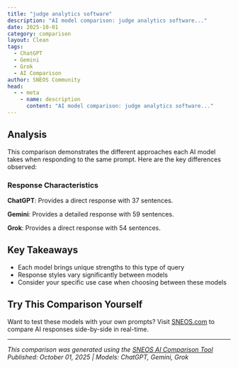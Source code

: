 ```yaml
---
title: "judge analytics software"
description: "AI model comparison: judge analytics software..."
date: 2025-10-01
category: comparison
layout: Clean
tags:
  - ChatGPT
  - Gemini
  - Grok
  - AI Comparison
author: SNEOS Community
head:
  - - meta
    - name: description
      content: "AI model comparison: judge analytics software..."
---
```


<ChatComparison
  title="judge analytics software"
  prompt="judge analytics software"
  :responses='{
    "ChatGPT": "Certainly! Here\u0027s an overview of Judge Analytics software, which can refer to platforms designed to analyze judicial decisions, court data, or judge performance. However, since there are various tools and platforms that might be called or related to \u0022Judge Analytics,\u0022 I\u2019ll provide a general understanding and key considerations.\n\n### What is Judge Analytics Software?\n\nJudge Analytics software typically refers to tools that:\n\n- Analyze judicial rulings and judgments.\n- Track judge performance and behavior.\n- Provide insights into court decisions for lawyers, firms, or researchers.\n- Identify trends, biases, or patterns within judiciary decisions.\n- Help in case strategy by understanding judges\u2019 past rulings.\n\n### Common Features\n\n1. **Case Outcome Analysis:** Breakdown of win/loss rates by judge or court.\n2. **Judge Behavior Patterns:** Identifying tendencies in rulings.\n3. **Sentiment Analysis:** Analyzing language and tone of judgments.\n4. **Search and Filter Capabilities:** Searching judgments by keyword, judge, court, date, etc.\n5. **Visual Analytics:** Charts and graphs showing trends and statistics.\n6. **Prediction Tools:** Some advanced platforms may predict possible outcomes based on historical data.\n7. **Data Integration:** Linking with legal databases and court systems.\n\n### Benefits\n\n- Helps lawyers tailor their arguments and strategies.\n- Provides transparency and accountability within the judiciary.\n- Supports researchers in understanding legal trends.\n- Saves time in legal research.\n\n### Challenges\n\n- Data privacy and ethical concerns.\n- Quality and completeness of judicial data.\n- Over-reliance on analytics without legal reasoning.\n- Potential biases in data input and algorithm design.\n\n### Popular Judge Analytics Platforms (Examples)\n\n- **Lex Machina:** Provides judge analytics for intellectual property and other fields.\n- **Premonition:** Claims to have one of the world\u2019s largest litigation databases with judge analytics.\n- **Ravel Law (acquired by RELX/Elsevier):** Offers judge analytics and case insights.\n- **CourtListener:** Free database with some analytics features.\n\n---\n\nIf you meant a specific software product named \u0022Judge Analytics,\u0022 please provide more details so I can offer a targeted review or analysis. Otherwise, feel free to ask for comparisons or recommendations based on your needs!",
    "Gemini": "Okay, let\u0027s break down what \u0022judge analytics software\u0022 likely refers to, its potential features, benefits, and considerations.\n\n**What is Judge Analytics Software?**\n\nJudge analytics software (or sometimes referred to as judicial analytics or judge performance analytics) is a category of software designed to analyze and provide insights into the behavior, rulings, and decisions of judges.  It leverages data from various sources, including court records, legal databases, and even potentially news articles, to create a comprehensive profile of a judge\u0027s decision-making patterns.\n\n**Potential Features and Functionality:**\n\n*   **Case Analysis:**\n    *   **Case Outcome Prediction:** Using machine learning to predict the likelihood of a judge ruling in favor of a particular party, based on case characteristics and the judge\u0027s historical record.  This is often done by analyzing the facts of the case, legal arguments, and previous rulings of the judge in similar situations.\n    *   **Issue Spotting and Legal Research:**  Identifying relevant legal precedents, statutes, and case law related to a specific judge\u0027s rulings on particular issues.  This can save attorneys significant time in legal research.\n    *   **Case Type Specialization:**  Identifying the types of cases where a judge has a demonstrated expertise or bias (e.g., certain types of contract disputes, personal injury cases, etc.).\n\n*   **Judge Behavior Analysis:**\n    *   **Ruling Patterns:** Identifying patterns in a judge\u0027s rulings, such as their tendency to grant motions to dismiss, their average sentence length, or their likelihood of granting summary judgment.\n    *   **Bias Detection:**  Assessing for potential biases based on factors like race, gender, or the type of party involved in the case. (This is a very sensitive area and requires careful consideration to avoid perpetuating harmful stereotypes).\n    *   **Reversal Rates:** Tracking the rate at which a judge\u0027s decisions are reversed on appeal.\n    *   **Dissenting Opinions:**  Analyzing the judge\u0027s dissenting opinions to understand their legal reasoning and areas of disagreement with their colleagues.\n    *   **Sentiment Analysis:**  Analyzing the language used in a judge\u0027s written opinions to gauge their tone and approach to particular types of cases.\n\n*   **Data Visualization and Reporting:**\n    *   **Interactive Dashboards:**  Presenting data in an easy-to-understand format with visualizations like charts, graphs, and heatmaps.\n    *   **Customizable Reports:**  Generating reports tailored to specific needs, such as evaluating a judge\u0027s performance, preparing for a case, or assessing legal risk.\n    *   **Benchmarking:** Comparing a judge\u0027s performance to that of their peers or against established legal standards.\n\n*   **Data Sources and Integration:**\n    *   **Court Records:**  Accessing and integrating with electronic court records systems (PACER in the US, for example).\n    *   **Legal Databases:**  Integrating with legal research databases like LexisNexis, Westlaw, and Bloomberg Law.\n    *   **News Articles and Media Coverage:**  Potentially incorporating news articles and media coverage to provide a more comprehensive view of a judge\u0027s background and public perception.\n\n**Benefits of Using Judge Analytics Software:**\n\n*   **Improved Litigation Strategy:**  Attorneys can use the insights to develop more effective litigation strategies, including making informed decisions about case selection, settlement negotiations, and arguments to present in court.\n*   **Enhanced Legal Research:**  The software can automate and accelerate legal research by identifying relevant precedents and case law related to specific judges.\n*   **Reduced Legal Risk:**  Businesses can use the software to assess the potential legal risks associated with litigation in particular jurisdictions or before specific judges.\n*   **Increased Efficiency:**  By automating tasks like data collection and analysis, the software can free up attorneys to focus on more strategic work.\n*   **Greater Transparency and Accountability:**  Making data about judicial performance more readily available can promote transparency and accountability in the judicial system (although this is a double-edged sword, as discussed below).\n*   **Better Judicial Performance:**  Judges themselves might use the data to identify areas where they can improve their performance and ensure fairness in their rulings.\n\n**Considerations and Potential Drawbacks:**\n\n*   **Data Quality and Accuracy:**  The accuracy and reliability of the data used by the software is critical.  If the data is incomplete, inaccurate, or biased, the insights generated by the software will be flawed.\n*   **Algorithmic Bias:**  Machine learning algorithms can perpetuate existing biases in the data, leading to discriminatory outcomes.  It\u0027s essential to carefully audit and validate the algorithms to ensure fairness.\n*   **Privacy Concerns:**  Collecting and analyzing data about judges can raise privacy concerns, especially if the data includes sensitive information.\n*   **Potential for Misinterpretation:**  The data should be interpreted carefully and in context.  It\u0027s important to avoid drawing simplistic conclusions or making generalizations based on limited data.\n*   **Gaming the System:**  There\u0027s a risk that attorneys or judges could try to game the system by manipulating their behavior to improve their scores or predictions.\n*   **Ethical Considerations:**  The use of judge analytics software raises ethical considerations about fairness, transparency, and the potential for bias.  It\u0027s important to use the software responsibly and ethically.\n*   **Cost:** High-quality judge analytics software can be expensive, making it inaccessible to smaller law firms or individuals.\n*   **Over-Reliance on Data:**  The system runs the risk of over-reliance on data rather than the specific facts and nuances of a case. The law is a complex field.\n\n**Examples of Companies Offering Judge Analytics Software (This list may not be exhaustive and changes frequently):**\n\n*   **Lex Machina (LexisNexis):** One of the established players in this space.\n*   **Westlaw Edge Analytics (Thomson Reuters):** Another major legal database provider with analytics capabilities.\n*   **Docket Alarm:** Focuses on legal research and court data.\n*   **Gavelytics:** Provides data-driven insights on judges and jurisdictions.\n*   **Premonition AI:** Claims to predict case outcomes with high accuracy (this claim should be viewed skeptically).\n\n**Who Uses Judge Analytics Software?**\n\n*   **Attorneys:** To develop litigation strategies, prepare for trials, and negotiate settlements.\n*   **Law Firms:** To evaluate judge performance, manage legal risk, and improve efficiency.\n*   **Businesses:** To assess the potential legal risks associated with litigation.\n*   **Judges (potentially):** To identify areas for improvement and ensure fairness.\n*   **Legal Scholars and Researchers:** To study judicial behavior and trends.\n\n**In Conclusion:**\n\nJudge analytics software is a powerful tool that can provide valuable insights into judicial decision-making. However, it\u0027s important to use the software responsibly and ethically, and to be aware of the potential limitations and drawbacks. The key is to combine data-driven insights with sound legal judgment and a deep understanding of the law. Remember to critically evaluate the data and claims made by vendors.  The legal field is complex and nuance is important.\n",
    "Grok": "Judge analytics software refers to specialized tools or platforms that analyze data related to judges, court decisions, and legal proceedings to provide insights for attorneys, law firms, and other legal professionals. These tools typically use data mining, machine learning, and natural language processing (NLP) to help predict judicial behavior, assess case outcomes, and inform legal strategies.\n\n### Key Features of Judge Analytics Software\n1. **Judicial Behavior Analysis**:\n   - Tracks a judge\u2019s past rulings, tendencies, and biases on specific issues or types of cases.\n   - Provides statistics on how often a judge rules in favor of plaintiffs or defendants.\n   - Highlights patterns in sentencing, case duration, or likelihood of granting motions.\n\n2. **Case Outcome Prediction**:\n   - Uses historical data to predict potential outcomes of cases based on the assigned judge, jurisdiction, and case type.\n   - Helps lawyers tailor arguments to align with a judge\u2019s known preferences or rulings.\n\n3. **Ruling Summaries and Legal Research**:\n   - Aggregates and summarizes past opinions or decisions by a specific judge.\n   - Identifies key legal precedents or doctrines frequently cited by the judge.\n\n4. **Comparison Tools**:\n   - Compares judges within a jurisdiction based on metrics like reversal rates, case backlog, or decision timelines.\n   - Helps in forum shopping or understanding differences between courts.\n\n5. **Litigation Strategy Support**:\n   - Offers insights into effective strategies by analyzing which arguments or motion types have historically succeeded with a particular judge.\n   - Suggests whether a case is likely to settle or proceed to trial based on judicial history.\n\n6. **Integration with Legal Databases**:\n   - Often integrates with platforms like PACER (Public Access to Court Electronic Records) or other court databases to pull real-time data.\n   - Links to legal research tools for comprehensive case law analysis.\n\n### Popular Judge Analytics Software/Platforms\n1. **Lex Machina**:\n   - Focuses on litigation analytics, including judge-specific data.\n   - Provides insights into case timing, outcomes, and judicial behavior across federal and state courts.\n   - Often used for intellectual property, securities, and commercial litigation.\n\n2. **Ravel Law (now part of LexisNexis)**:\n   - Offers judge analytics as part of broader legal research tools.\n   - Visualizes judicial connections and citation patterns to understand influences on a judge\u2019s decision-making.\n\n3. **Gavelytics**:\n   - Primarily focused on California state courts.\n   - Provides detailed judge analytics, including ruling percentages on motions and case-specific tendencies.\n\n4. **Premonition**:\n   - Claims to be one of the largest litigation databases with predictive analytics.\n   - Analyzes judges, lawyers, and case types to forecast outcomes.\n\n5. **Bloomberg Law Litigation Analytics**:\n   - Combines judge analytics with broader litigation data.\n   - Helps attorneys understand a judge\u2019s track record and customize legal strategies.\n\n### Benefits of Judge Analytics Software\n- **Informed Decision-Making**: Lawyers can craft arguments and strategies based on data-driven insights into a judge\u2019s behavior.\n- **Time Efficiency**: Reduces the manual effort required to research a judge\u2019s history and rulings.\n- **Competitive Advantage**: Provides a strategic edge in litigation by anticipating judicial inclinations.\n- **Risk Assessment**: Helps evaluate the likelihood of success in a case or appeal.\n\n### Challenges and Ethical Considerations\n- **Accuracy and Bias**: The software relies on historical data, which may not always predict future behavior, and the algorithms themselves may carry biases.\n- **Privacy Concerns**: Aggregating and analyzing personal data about judges can raise privacy issues.\n- **Over-Reliance**: Attorneys might overly depend on analytics instead of legal reasoning or case merits.\n- **Ethical Use**: Using such tools for \u201Cjudge shopping\u201D or manipulating the system can be seen as unethical or against court rules.\n\n### Who Uses Judge Analytics Software?\n- **Law Firms**: To develop case strategies and improve client outcomes.\n- **Corporate Legal Teams**: To assess litigation risks and choose the best jurisdiction or judge for a case.\n- **Litigation Consultants**: To offer data-driven advice to clients.\n- **Legal Tech Companies**: As part of broader legal research or case management tools.\n\nIf you are considering adopting judge analytics software, evaluate factors like the scope of data coverage (federal vs. state courts), user interface, cost, and integration with existing legal tools. Additionally, ensure compliance with ethical guidelines and local court rules regarding the use of such technology. Would you like specific recommendations or a deeper dive into any particular tool?"
  }'
  published-date="21:58"
/>

## Analysis

This comparison demonstrates the different approaches each AI model takes when responding to the same prompt. Here are the key differences observed:

### Response Characteristics

**ChatGPT**: Provides a direct response with 37 sentences. 

**Gemini**: Provides a detailed response with 59 sentences. 

**Grok**: Provides a direct response with 54 sentences. 

## Key Takeaways

- Each model brings unique strengths to this type of query
- Response styles vary significantly between models
- Consider your specific use case when choosing between these models

## Try This Comparison Yourself

Want to test these models with your own prompts? Visit [SNEOS.com](https://sneos.com) to compare AI responses side-by-side in real-time.

---

*This comparison was generated using the [SNEOS AI Comparison Tool](https://sneos.com)*
*Published: October 01, 2025 | Models: ChatGPT, Gemini, Grok*
